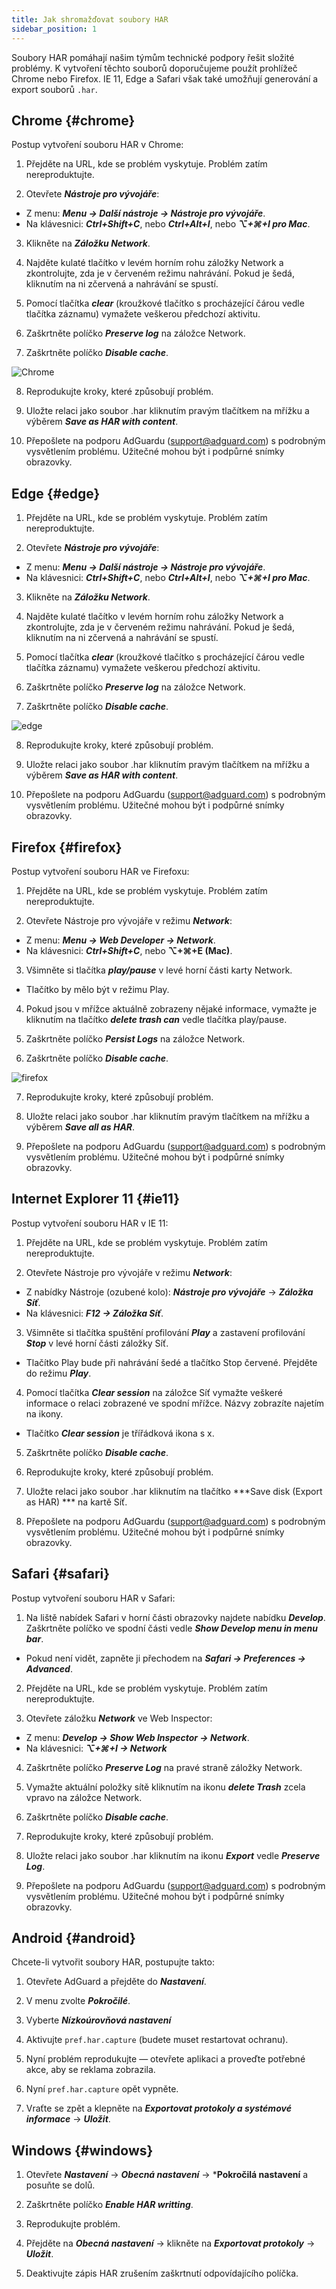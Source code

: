 ```yaml
---
title: Jak shromažďovat soubory HAR
sidebar_position: 1
---
```


Soubory HAR pomáhají našim týmům technické podpory řešit složité problémy. K vytvoření těchto souborů doporučujeme použít prohlížeč Chrome nebo Firefox. IE 11, Edge a Safari však také umožňují generování a export souborů `.har`.

## Chrome {#chrome}

Postup vytvoření souboru HAR v Chrome:

1. Přejděte na URL, kde se problém vyskytuje. Problém zatím nereproduktujte.

2. Otevřete ***Nástroje pro vývojáře***:

- Z menu: ***Menu → Další nástroje → Nástroje pro vývojáře***.
- Na klávesnici: ***Ctrl+Shift+C***, nebo ***Ctrl+Alt+I***, nebo ***⌥+⌘+I pro Mac***.

3. Klikněte na ***Záložku Network***.

4. Najděte kulaté tlačítko v levém horním rohu záložky Network a zkontrolujte, zda je v červeném režimu nahrávání. Pokud je šedá, kliknutím na ni zčervená a nahrávání se spustí.

5. Pomocí tlačítka ***clear*** (kroužkové tlačítko s procházející čárou vedle tlačítka záznamu) vymažete veškerou předchozí aktivitu.

6. Zaškrtněte políčko ***Preserve log*** na záložce Network.

7. Zaškrtněte políčko ***Disable cache***.

![Chrome](https://cdn.adtidy.org/content/Kb/ad_blocker/guides/chrome.png)

8. Reprodukujte kroky, které způsobují problém.

9. Uložte relaci jako soubor .har kliknutím pravým tlačítkem na mřížku a výběrem ***Save as HAR with content***.

10. Přepošlete na podporu AdGuardu (support@adguard.com) s podrobným vysvětlením problému. Užitečné mohou být i podpůrné snímky obrazovky.

## Edge {#edge}

1. Přejděte na URL, kde se problém vyskytuje. Problém zatím nereproduktujte.

2. Otevřete ***Nástroje pro vývojáře***:

- Z menu: ***Menu → Další nástroje → Nástroje pro vývojáře***.
- Na klávesnici: ***Ctrl+Shift+C***, nebo ***Ctrl+Alt+I***, nebo ***⌥+⌘+I pro Mac***.

3. Klikněte na ***Záložku Network***.

4. Najděte kulaté tlačítko v levém horním rohu záložky Network a zkontrolujte, zda je v červeném režimu nahrávání. Pokud je šedá, kliknutím na ni zčervená a nahrávání se spustí.

5. Pomocí tlačítka ***clear*** (kroužkové tlačítko s procházející čárou vedle tlačítka záznamu) vymažete veškerou předchozí aktivitu.

6. Zaškrtněte políčko ***Preserve log*** na záložce Network.

7. Zaškrtněte políčko ***Disable cache***.

![edge](https://cdn.adtidy.org/content/Kb/ad_blocker/guides/edge.png)

8. Reprodukujte kroky, které způsobují problém.

9. Uložte relaci jako soubor .har kliknutím pravým tlačítkem na mřížku a výběrem ***Save as HAR with content***.

10. Přepošlete na podporu AdGuardu (support@adguard.com) s podrobným vysvětlením problému. Užitečné mohou být i podpůrné snímky obrazovky.

## Firefox {#firefox}

Postup vytvoření souboru HAR ve Firefoxu:

1. Přejděte na URL, kde se problém vyskytuje. Problém zatím nereproduktujte.

2. Otevřete Nástroje pro vývojáře v režimu ***Network***:
- Z menu: ***Menu → Web Developer → Network***.
- Na klávesnici: ***Ctrl+Shift+C***, nebo **⌥+⌘+E (Mac)**.

3. Všimněte si tlačítka ***play/pause*** v levé horní části karty Network.
- Tlačítko by mělo být v režimu Play.

4. Pokud jsou v mřížce aktuálně zobrazeny nějaké informace, vymažte je kliknutím na tlačítko ***delete trash can*** vedle tlačítka play/pause.

5. Zaškrtněte políčko ***Persist Logs*** na záložce Network.

6. Zaškrtněte políčko ***Disable cache***.

![firefox](https://cdn.adtidy.org/content/Kb/ad_blocker/guides/firefox.png)

7. Reprodukujte kroky, které způsobují problém.

8. Uložte relaci jako soubor .har kliknutím pravým tlačítkem na mřížku a výběrem ***Save all as HAR***.

9. Přepošlete na podporu AdGuardu (support@adguard.com) s podrobným vysvětlením problému. Užitečné mohou být i podpůrné snímky obrazovky.

## Internet Explorer 11 {#ie11}

Postup vytvoření souboru HAR v IE 11:

1. Přejděte na URL, kde se problém vyskytuje. Problém zatím nereproduktujte.

2. Otevřete Nástroje pro vývojáře v režimu ***Network***:
- Z nabídky Nástroje (ozubené kolo): ***Nástroje pro vývojáře*** → ***Záložka Síť***.
- Na klávesnici: ***F12 → Záložka Síť***.

3. Všimněte si tlačítka spuštění profilování ***Play*** a zastavení profilování ***Stop*** v levé horní části záložky Síť.
- Tlačítko Play bude při nahrávání šedé a tlačítko Stop červené. Přejděte do režimu ***Play***.

4. Pomocí tlačítka ***Clear session*** na záložce Síť vymažte veškeré informace o relaci zobrazené ve spodní mřížce. Názvy zobrazíte najetím na ikony.
- Tlačítko ***Clear session*** je třířádková ikona s x.

5. Zaškrtněte políčko ***Disable cache***.

6. Reprodukujte kroky, které způsobují problém.

7. Uložte relaci jako soubor .har kliknutím na tlačítko ***Save disk (Export as HAR) *** na kartě Síť.

8. Přepošlete na podporu AdGuardu (support@adguard.com) s podrobným vysvětlením problému. Užitečné mohou být i podpůrné snímky obrazovky.

## Safari {#safari}

Postup vytvoření souboru HAR v Safari:

1. Na liště nabídek Safari v horní části obrazovky najdete nabídku ***Develop***. Zaškrtněte políčko ve spodní části vedle ***Show Develop menu in menu bar***.
- Pokud není vidět, zapněte ji přechodem na ***Safari → Preferences → Advanced***.

2. Přejděte na URL, kde se problém vyskytuje. Problém zatím nereproduktujte.

3. Otevřete záložku ***Network*** ve Web Inspector:
- Z menu: ***Develop → Show Web Inspector → Network***.
- Na klávesnici: ***⌥+⌘+I → Network***

4. Zaškrtněte políčko ***Preserve Log*** na pravé straně záložky Network.

5. Vymažte aktuální položky sítě kliknutím na ikonu ***delete Trash*** zcela vpravo na záložce Network.

6. Zaškrtněte políčko ***Disable cache***.

7. Reprodukujte kroky, které způsobují problém.

8. Uložte relaci jako soubor .har kliknutím na ikonu ***Export*** vedle ***Preserve Log***.

9. Přepošlete na podporu AdGuardu (support@adguard.com) s podrobným vysvětlením problému. Užitečné mohou být i podpůrné snímky obrazovky.

## Android {#android}

Chcete-li vytvořit soubory HAR, postupujte takto:

1. Otevřete AdGuard a přejděte do ***Nastavení***.

2. V menu zvolte ***Pokročilé***.

3. Vyberte ***Nízkoúrovňová nastavení***

4. Aktivujte `pref.har.capture` (budete muset restartovat ochranu).

5. Nyní problém reprodukujte — otevřete aplikaci a proveďte potřebné akce, aby se reklama zobrazila.

6. Nyní `pref.har.capture` opět vypněte.

7. Vraťte se zpět a klepněte na ***Exportovat protokoly a systémové informace*** → ***Uložit***.

## Windows {#windows}

1. Otevřete ***Nastavení*** → ***Obecná nastavení*** → ***Pokročilá nastavení** a posuňte se dolů.

2. Zaškrtněte políčko ***Enable HAR writting***.

3. Reprodukujte problém.

4. Přejděte na ***Obecná nastavení*** → klikněte na ***Exportovat protokoly*** → ***Uložit***.

5. Deaktivujte zápis HAR zrušením zaškrtnutí odpovídajícího políčka.
